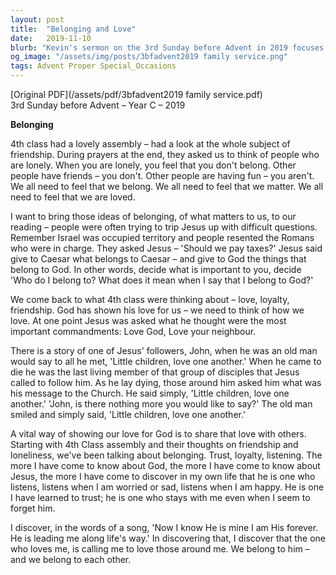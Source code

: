 ```yaml
---
layout: post
title:  "Belonging and Love"
date:   2019-11-10
blurb: "Kevin's sermon on the 3rd Sunday before Advent in 2019 focuses on the themes of belonging, love, and the importance of community. He reflects on the assembly by 4th class on friendship and loneliness, and connects these ideas to Jesus' teachings on loving God and our neighbors. The sermon emphasizes the message of 'Little children, love one another,' as the core of Christian life and the expression of our belonging to God and each other."
og_image: "/assets/img/posts/3bfadvent2019 family service.png"
tags: Advent Proper Special_Occasions
---
```

[Original PDF](/assets/pdf/3bfadvent2019 family service.pdf)    
3rd Sunday before Advent – Year C – 2019

**Belonging**

4th class had a lovely assembly – had a look at the whole subject of friendship. During prayers at the end, they asked us to think of people who are lonely. When you are lonely, you feel that you don't belong. Other people have friends – you don't. Other people are having fun – you aren't. We all need to feel that we belong. We all need to feel that we matter. We all need to feel that we are loved.

I want to bring those ideas of belonging, of what matters to us, to our reading – people were often trying to trip Jesus up with difficult questions. Remember Israel was occupied territory and people resented the Romans who were in charge. They asked Jesus – 'Should we pay taxes?' Jesus said give to Caesar what belongs to Caesar – and give to God the things that belong to God. In other words, decide what is important to you, decide 'Who do I belong to? What does it mean when I say that I belong to God?'

We come back to what 4th class were thinking about – love, loyalty, friendship. God has shown his love for us – we need to think of how we love. At one point Jesus was asked what he thought were the most important commandments: Love God, Love your neighbour.

There is a story of one of Jesus' followers, John, when he was an old man would say to all he met, 'Little children, love one another.' When he came to die he was the last living member of that group of disciples that Jesus called to follow him. As he lay dying, those around him asked him what was his message to the Church. He said simply, 'Little children, love one another.' 'John, is there nothing more you would like to say?' The old man smiled and simply said, 'Little children, love one another.'

A vital way of showing our love for God is to share that love with others. Starting with 4th Class assembly and their thoughts on friendship and loneliness, we've been talking about belonging. Trust, loyalty, listening. The more I have come to know about God, the more I have come to know about Jesus, the more I have come to discover in my own life that he is one who listens, listens when I am worried or sad, listens when I am happy. He is one I have learned to trust; he is one who stays with me even when I seem to forget him.

I discover, in the words of a song, 'Now I know He is mine I am His forever. He is leading me along life's way.' In discovering that, I discover that the one who loves me, is calling me to love those around me. We belong to him – and we belong to each other.
